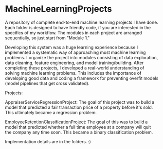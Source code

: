 # MachineLearningProjects

A repository of complete end-to-end machine learning projects I have done. Each folder is designed to have friendly code, if you are interested in the specifics of my workflow. The modules in each project are arranged sequentially, so just start from "Module 1." 

Developing this system was a huge learning experience because I implemented a systematic way of approaching most machine learning problems. I organize the project into modules consisting of data exploration, data cleaning, feature engineering, and model training/building. After completing these projects, I developed a real-world understanding of solving machine learning problems. This includes the importance of developing good data and coding a framework for preventing overfit models (model pipelines that get cross validated).

Projects:

AppraiserServiceRegressionProject: The goal of this project was to build a model that predicted a fair transaction price of a property before it's sold. This ultimately became a regression problem. 

EmployeeRetentionClassificationProject: The goal of this was to build a model that predicted whether a full time employee at a company will quit the company any time soon. This became a binary classification problem. 

Implementation details are in the folders. :)
